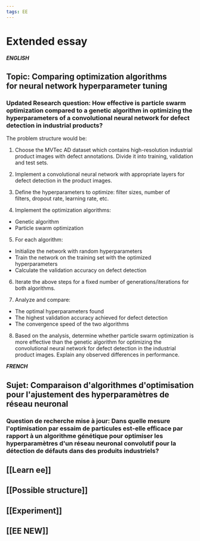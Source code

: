 ```yaml
---
tags: EE
---
```


# Extended essay

***ENGLISH***
## **Topic**: Comparing optimization algorithms for neural network hyperparameter tuning

### **Updated Research question:** How effective is particle swarm optimization compared to a genetic algorithm in optimizing the hyperparameters of a convolutional neural network for defect detection in industrial products?

The problem structure would be:

1. Choose the MVTec AD dataset which contains high-resolution industrial product images with defect annotations. Divide it into training, validation and test sets.
    
2. Implement a convolutional neural network with appropriate layers for defect detection in the product images.
    
3. Define the hyperparameters to optimize: filter sizes, number of filters, dropout rate, learning rate, etc.
    
4. Implement the optimization algorithms:

- Genetic algorithm
- Particle swarm optimization

5. For each algorithm:

- Initialize the network with random hyperparameters
- Train the network on the training set with the optimized hyperparameters
- Calculate the validation accuracy on defect detection

6. Iterate the above steps for a fixed number of generations/iterations for both algorithms.

7. Analyze and compare:

- The optimal hyperparameters found
- The highest validation accuracy achieved for defect detection
- The convergence speed of the two algorithms

8. Based on the analysis, determine whether particle swarm optimization is more effective than the genetic algorithm for optimizing the convolutional neural network for defect detection in the industrial product images. Explain any observed differences in performance.

***FRENCH***
## **Sujet**: Comparaison d'algorithmes d'optimisation pour l'ajustement des hyperparamètres de réseau neuronal

### **Question de recherche mise à jour:** Dans quelle mesure l'optimisation par essaim de particules est-elle efficace par rapport à un algorithme génétique pour optimiser les hyperparamètres d'un réseau neuronal convolutif pour la détection de défauts dans des produits industriels?

## [[Learn ee]] 

## [[Possible structure]] 

## [[Experiment]] 

## [[EE NEW]] 

